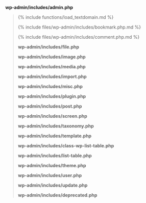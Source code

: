<p><b>wp-admin/includes/admin.php</b></p>

<blockquote>

{% include functions/load_textdomain.md %}

{% include files/wp-admin/includes/bookmark.php.md %}

{% include files/wp-admin/includes/comment.php.md %}

**wp-admin/includes/file.php**

**wp-admin/includes/image.php**

**wp-admin/includes/media.php**

**wp-admin/includes/import.php**

**wp-admin/includes/misc.php**

**wp-admin/includes/plugin.php**

**wp-admin/includes/post.php**

**wp-admin/includes/screen.php**

**wp-admin/includes/taxonomy.php**

**wp-admin/includes/template.php**

**wp-admin/includes/class-wp-list-table.php**

**wp-admin/includes/list-table.php**

**wp-admin/includes/theme.php**

**wp-admin/includes/user.php**

**wp-admin/includes/update.php**

**wp-admin/includes/deprecated.php**

</blockquote>